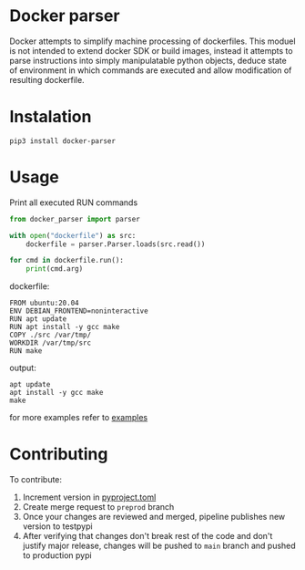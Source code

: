 # Docker parser

Docker attempts to simplify machine processing of dockerfiles. This moduel is not intended to extend docker SDK or build images, instead it attempts to parse instructions into simply manipulatable python objects, deduce state of environment in which commands are executed and allow modification of resulting dockerfile.

# Instalation

```
pip3 install docker-parser
```


# Usage


Print all executed RUN commands
```python
from docker_parser import parser

with open("dockerfile") as src:
    dockerfile = parser.Parser.loads(src.read())

for cmd in dockerfile.run():
    print(cmd.arg)
```

dockerfile:
```
FROM ubuntu:20.04
ENV DEBIAN_FRONTEND=noninteractive
RUN apt update
RUN apt install -y gcc make
COPY ./src /var/tmp/
WORKDIR /var/tmp/src
RUN make
```

output:
```
apt update
apt install -y gcc make
make
```

for more examples refer to [examples](examples/)


# Contributing

To contribute:
1. Increment version in [pyproject.toml](pyproject.toml)
2. Create merge request to `preprod` branch
3. Once your changes are reviewed and merged, pipeline publishes new version to testpypi
4. After verifying that changes don't break rest of the code and don't justify major release, changes will be pushed to `main` branch and pushed to production pypi 